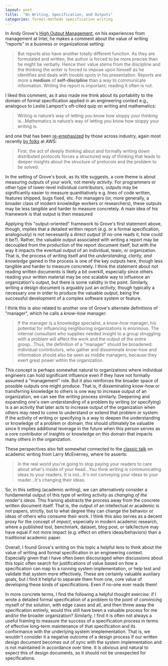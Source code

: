 ```yaml
---
layout: post
title:  "On Writing, Specification, and Outputs"
categories: formal-methods specification writing
---
```


In Andy Grove's [High Output Management](https://www.goodreads.com/book/show/324750.High_Output_Management), on his experiences from management at Intel, he makes a comment about the value of writing "reports" in a business or organizational setting:

<!-- pg. 48 -->

> But reports also have another totally different function. As they are formulated and written, the author is forced to be more precise than he might be verbally. Hence their value stems from the discipline and the thinking the writer is forced to impose upon himself as he identifies and deals with trouble spots in his presentation. Reports are more a **medium** of **self-discipline** than a way to communicate information. Writing the report is important; reading it often is not.

I liked this comment, as it also made me think about its portability to the domain of formal specification applied in an engineering context e.g., analogous to Leslie Lamport's oft-cited quip on writing and mathematics:

> Writing is nature’s way of letting you know how sloppy your thinking is...Mathematics is nature’s way of letting you know how sloppy your writing is.

and one that has been [re-emphasized](https://www.youtube.com/watch?v=pnfrWPFWbAA) by those across industry, again most recently [by folks](https://cacm.acm.org/practice/systems-correctness-practices-at-amazon-web-services/) at AWS:    

> First, the act of deeply thinking about and formally writing down distributed protocols forces a structured way of thinking that leads to deeper insights about the structure of protocols and the problem to be solved.

In the setting of Grove's book, as its title suggests, a core theme is about measuring *outputs* of your work, not merely *activity*. For programmers or other type of lower-level individual contributors, outputs may be significantly easier to measure quantitatively e.g. lines of code written, features shipped, bugs fixed, etc. For managers (or, more generally, a broader class of modern knowledge workers or researchers), these outputs may be less tangible and harder to measure concretely. A main idea of his framework is that output is then measured  

Applying this "output-oriented" framework to Grove's first statement above, though, implies that a detailed written report (e.g. or a formal specification, analogously) is not necessarily a direct *output* (if no-one reads it, how could it be?). Rather, the valuable output associated with writing a report may be decoupled from the production of the report document itself, but with the way it impacts the eventual output of an individual, team, or organization. That is, the process of writing itself and the *understanding, clarity, and knowledge* gained in the process is one of the key outputs here, though less tangible and harder to measure concretely. I think the statement about not reading written documents is likely a bit overkill, especially since others reading your written material may be one scalable way to influence an organization's output, but there is some validity in the point. Similarly, writing a design document is arguably just an *activity*, though typically a necessary one in order to produce the valuable *output*, being the successful development of a complex software system or feature.

I think this is also related to another one of Grove's alternate definitions of "manager", which he calls a *know-how* manager:

<!-- page 40 -->
> If the manager is a knowledge specialist, a *know-how* manager, his potential for influencing neighboring organizations is enormous. The internal consultant who supplies needed insight to a group struggling with a problem will affect the work and the output of the entire group...Thus, the definition of a "manager" should be broadened: individual contributors, who gather and disseminate know-how and information should also be seen as middle managers, because they exert great power within the organization.

This concept is perhaps somewhat natural to organizations where individual engineers can hold significant influence even if they have not formally assumed a "management" role. But it also reinforces the broader space of possible outputs one might produce. That is, if disseminating know-how or transferring knowledge to others is one way to increase output of an organization, we can see the writing process similarly. Deepening and expanding one's own understanding of a problem by writing (or specifying) is a an activity that later acts to increase output of the organization when others may need to come to understand or extend that problem or system. If the activity of writing or specifying is a way to deepen the understanding or knowledge of a problem or domain, this should ultimately be valuable since it implies additional leverage in the future when this person serves as a core contributor of insights or knowledge on this domain that impacts many others in the organization.

These perspectives also felt somewhat connected to the [classic talk](https://youtu.be/vtIzMaLkCaM?feature=shared&t=1288) on academic writing from Larry McEnerney, where he asserts:

> In the real world you're going to stop paying your readers to care about what's inside of your head...You think writing is communicating ideas to your readers. It is not...It's not conveying your ideas to your reader...It's changing their ideas.

So, in this setting (academic writing), we can alternatively consider a fundamental output of this type of writing activity as  *changing of the reader's ideas*. This framing abstracts the process away from the concrete written document itself. That is, the output of an intellectual or academic is not papers, strictly, but to what degree they can change the behavior or ideas of others who consume their work. I think this also serves as a decent proxy for the concept of *impact*, especially in modern academic research, where a published tool, benchmark, dataset, blog post, or talk/lecture may have equal if not more impact (e.g. effect on others ideas/behaviors) than a traditional academic paper.


Overall, I found Grove's writing on this topic a helpful lens to think about the value of writing and formal specification in an engineering context. Especially given that I have often been discouraged when discussions about this topic often search for justifications of value based on how a specification can map to a running system implementation, or help test and validate that system more effectively. These are certainly valuable auxiliary goals, but I find it helpful to separate them from one, core value of developing these kinds of specifications. Even if no-one ever reads them! 

In more concrete terms, I find the following a helpful thought exercise: if I wrote a detailed formal specification of a problem to the point of convincing myself of the solution, with edge cases and all, and then threw away the specification entirely, would this still have been a valuable process for me and/or the broader organization? Similarly, I find it is often not always a useful framing to measure the success of a specification process in terms of effective long-term maintenance of that specification and its conformance with the underlying system imeplementation. That is, we wouldn't consider it a negative outcome of a design process if our written design document becomes out of sync with the system implementation and is not maintained in accordance over time. It is obvious and natural to expect this of design documents, so it should not be unexpected for specifications.